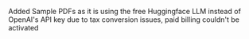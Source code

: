 Added Sample PDFs as it is using the free Huggingface LLM instead of OpenAI's API key due to tax conversion issues, paid billing couldn't be activated
